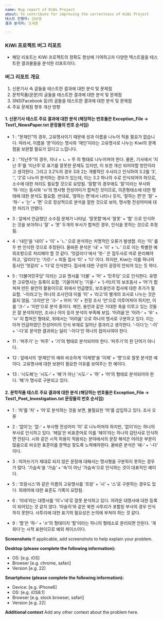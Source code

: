 ```yaml
---
name: Bug report of KiWi Project
about: To contribute for improving the correctness of KiWi Project
테스트 진행자: 강보영
결과 분석자: 오세훈

---
```


### KiWi 프로젝트 버그 리포트
- 해당 리포트는 KiWi 프로젝트의 정확도 향상에 기여하고자 다양한 텍스트들을 테스트한 결과물들을 분석한 리포트이다.

### 버그 리포트 개요

1. 신문기사 속 글들을 테스트한 결과에 대한 분석 및 문제점
2. 문학작품(운문)의 글들을 테스트한 결과에 대한 분석 및 문제점
3. SNS(Facebook 등)의 글들을 테스트한 결과에 대한 분석 및 문제점
4. 주요 문제점 향후 개선 방향

#### 1. 신문기사 테스트 주요 결과에 대한 분석 (해당하는 번호들은 Exception_File -> Test1_NewsPaper.txt  문장들의 번호 순서임) 

- 1 : “문재인”의 경우, 고유명사이기 때문에 성과 이름을 나누어 적을 필요가 없습니다. 따라서, 이름을 ‘문’이라는 명사와 ‘재인’이라는 고유명사로 나누는 Kiwi의 문제점을 보완할 필요가 있다고 느낍니다.

- 2 : “지난주”의 경우, 지나 + ㄴ + 주 의 형태로 나누어져야 한다. 물론, 기사에서 ‘지난 주’를 ‘지난주’로 표기를 잘못한 문제도 있지만, 이 또한 개선 되어야할 방안이라고 생각한다. 그리고 3.2%의 경우 3과 2는 개별적인 수사라고 인식하여 3.2를 ‘3’, ‘.’, ‘2’로 나누어 분석하는 경우가 있는데, 이는 3.2 하나의 수로 인식되어야 하므로, 소수에 대한 처리도 필요할 것으로 요망됨. ‘잘함’의 경우에도 ‘잘’이라는 부사와 ‘하-‘라는 동사와 ‘ㅁ’의 명사형 전성어미가 합쳐진 것이므로, 의존형태소에 대한 형태에 대한 분석도 필요함. 반대로, ‘잘하는 편’에서 나타나 듯이, ‘잘하는 편’은 ‘잘’ + ‘하-‘ + ‘는’ + ‘편’ 으로 정상적으로 분석을 잘한 것으로 보아, 명사형 전성어미에 대한 처리가 안됐다.

- 3 : 앞에서 언급했던 소수점 문제가 나타남.
‘잘못함’에서 ‘잘못’ + ‘함’ 으로 인식하는 것을 보아하니 ‘잘’ + ‘못’ 두개의 부사가 합쳐진 경우, 인식을 못하는 것으로 추정됨.

- 4 : ‘내인’을 ‘내이’ + ‘이’ + ‘ㄴ’ 으로 분석하는 치명적인 오류가 발생함. 이는 ‘이’ 를 두 번 인식한 것으로 추정된다. 올바른 분석은 ‘내’ + ‘이’ + ‘ㄴ’ 으로 이는 특별한 예외조항으로 처리해야 할 것 같다. ‘엇갈리다’에서 ‘엇-’ 은 접두사로 따로 분리해야 하고, ‘갈리다’는 ‘가르-‘ + 피동 접사 ‘이’ + ‘다’ 이다. 하지만, Kiwi는 이를 하나의 동사인 ‘엇갈리’ + ‘다’로 인식한다. 접사에 대한 구성이 굉장히 안되어 있는 듯 하다.

- 5 : ‘더불어민주당’ 이라는 고유 명사를 ‘더불’ + ‘어’ + ‘민주당’ 으로 인식한다. 유명한 고유명사는 등록이 요함.
‘기울어져’는 ‘기울-‘ + ‘(-어)지’의 보조동사 + ‘어’가 합쳐져 만든 용언의 활용이므로 위에서 언급했듯, 보조용언과 접사에 대한 추가가 필요함. ‘-이라고’는 하나의 조사인데 이를 ‘이’ + ‘라고’의 별개의 조사로 나누는 것은 옳지 않음. ‘크지만’은 ‘크-‘ + 어미 ‘지’ + 한정 조사 ‘만’으로 이루어져야 하지만, 이를 ‘크-‘ + ‘지만’으로 분석 중이다. 체언, 용언과 같은 거대한 축을 이루고 있는 것들은 잘 분석하지만, 조사나 어미 등의 분석이 부족해 보임. ‘어려움’은 ‘어려-‘ + ‘우’ + ‘ㅁ’ 이 합쳐진 형태로, 위에서는 ‘어려움’ 으로 하나의 명사로 구분하고 있다. 이는 아까 언급하였던 전성어미의 인식 부재로 일어난 결과라고 생각한다. ‘-이다’는 ‘-이’ + ‘-다’로 분석한 결과와는 달리 ‘-이다’인 하나의 접미사여야 한다.

- 11 : ‘퍼주기’ 는 ‘퍼주’ + ‘기’의 형태로 분석되어야 한다. ‘퍼주기’의 한 단어가 아니다.

- 12 : 앞에서의 ‘문재인’의 예와 비슷하게 ‘이재명’을 ‘이재’ + ‘명’으로 잘못 분석한 예이다. 고유명사에 대한 보완이 필요한 이유를 보여주는 한 예이다.

- 13 : ‘시도해’는 ‘시도-‘ + ‘해’가 아닌 ‘시도-‘ + ‘하’ + ‘어’의 형태로 분석되어야 한다. ‘해’가 명사로 구분되고 있다.


#### 2. 문학작품 테스트 주요 결과에 대한 분석 (해당하는 번호들은 Exception_File -> Test1_Poet_Investigation.txt  문장들의 번호 순서임)

- 1 : ‘차’를 ‘차’ + ‘어’로 분석하는 것을 보면, 불필요한 ‘어’를 삽입하고 있다. 조사 오류

- 2 : ‘없이’는 ‘없-‘ + 부사형 전성어미 ‘이’ 로 나누어져야 하지만, ‘없이’라는 하나의 부사로 인식하고 있다.
‘헤일’은 비표준어로 이를 ‘헤이’라는 하나의 감탄사로 인식하면 안된다. 시와 같은 시적 허용이 적용되는 분야에서의 문장 해석은 어려운 부분이 많음으로 비슷한 표준어를 문맥상 찾도록 노력해야한다. 올바른 분석은 ‘헤-‘ + ‘-다’ 이다.

- 3 : 띄어쓰기가 제대로 되지 않은 문장에 대해서는 명사형을 구분하지 못하는 경우가 많다. ‘가슴속’을 ‘가슴’ + ‘속’이 아닌 ‘가슴속’으로 인식하는 것이 대표적인 예이다.

- 5 : ‘프랑시스’와 같은 이름의 고유명사를 ‘프랑’ + ‘시’ + ‘스’로 구분하는 경우도 있다. 외래어에 대한 표준도 기록이 요망됨.

- 6 : ‘이네’라는 대명사를 ‘이’+’네’로 잘못 분석하고 있다. 어려운 대명사에 대한 등록이 되어있는 것 같지 않다. ‘아슬히’와 같은 북한 사투리가 포함된 부사의 경우 인식하지 못한다. 사투리에 대한 표기의 필요성은 논의에 부쳐야 하는 것 같다.

- 9 : ‘할’은 ‘하-‘ + ‘ㄹ’의 형태이지 ‘할’이라는 하나의 형태소로 분리되면 안된다.
‘게외다’는 시적 표현이므로 예외 케이스이다.

**Screenshots**
If applicable, add screenshots to help explain your problem.

**Desktop (please complete the following information):**
 - OS: [e.g. iOS]
 - Browser [e.g. chrome, safari]
 - Version [e.g. 22]

**Smartphone (please complete the following information):**
 - Device: [e.g. iPhone6]
 - OS: [e.g. iOS8.1]
 - Browser [e.g. stock browser, safari]
 - Version [e.g. 22]

**Additional context**
Add any other context about the problem here.
